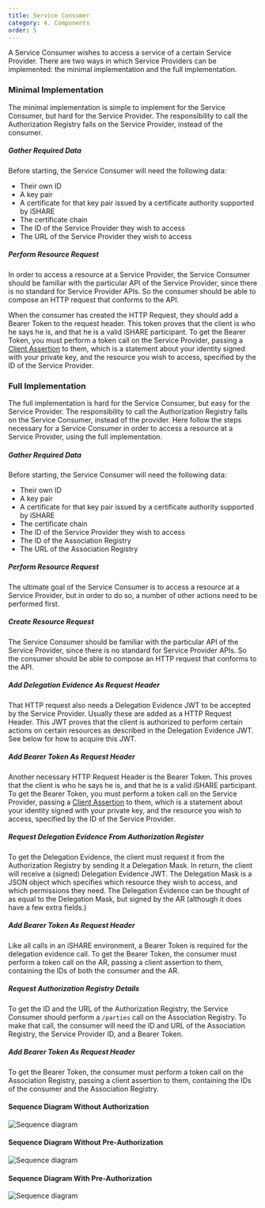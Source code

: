```yaml
---
title: Service Consumer
category: 4. Components
order: 5
---
```


A Service Consumer wishes to access a service of a certain Service Provider. There are two ways in which Service Providers can be implemented: the minimal implementation and the full implementation.

### Minimal Implementation

The minimal implementation is simple to implement for the Service Consumer, but hard for the Service Provider. The responsibility to call the Authorization Registry falls on the Service Provider, instead of the consumer.

##### Gather Required Data

Before starting, the Service Consumer will need the following data:

- Their own ID
- A key pair
- A certificate for that key pair issued by a certificate authority supported by iSHARE
- The certificate chain
- The ID of the Service Provider they wish to access
- The URL of the Service Provider they wish to access

##### Perform Resource Request

In order to access a resource at a Service Provider, the Service Consumer should be familiar with the particular API of the Service Provider, since there is no standard for Service Provider APIs. So the consumer should be able to compose an HTTP request that conforms to the API.

When the consumer has created the HTTP Request, they should add a Bearer Token to the request header. This token proves that the client is who he says he is, and that he is a valid iSHARE participant. To get the Bearer Token, you must perform a token call on the Service Provider, passing a [Client Assertion](glossary.md#client-assertion) to them, which is a statement about your identity signed with your private key, and the resource you wish to access, specified by the ID of the Service Provider.

### Full Implementation

The full implementation is hard for the Service Consumer, but easy for the Service Provider. The responsibility to call the Authorization Registry falls on the Service Consumer, instead of the provider. Here follow the steps necessary for a Service Consumer in order to access a resource at a Service Provider, using the full implementation.

##### Gather Required Data

Before starting, the Service Consumer will need the following data:

- Their own ID
- A key pair
- A certificate for that key pair issued by a certificate authority supported by iSHARE
- The certificate chain
- The ID of the Service Provider they wish to access
- The ID of the Association Registry
- The URL of the Association Registry

##### Perform Resource Request

The ultimate goal of the Service Consumer is to access a resource at a Service Provider, but in order to do so, a number of other actions need to be performed first.

##### Create Resource Request

The Service Consumer should be familiar with the particular API of the Service Provider, since there is no standard for Service Provider APIs. So the consumer should be able to compose an HTTP request that conforms to the API.

##### Add Delegation Evidence As Request Header

That HTTP request also needs a Delegation Evidence JWT to be accepted by the Service Provider. Usually these are added as a HTTP Request Header. This JWT proves that the client is authorized to perform certain actions on certain resources as described in the Delegation Evidence JWT. See below for how to acquire this JWT.

##### Add Bearer Token As Request Header

Another necessary HTTP Request Header is the Bearer Token. This proves that the client is who he says he is, and that he is a valid iSHARE participant. To get the Bearer Token, you must perform a token call on the Service Provider, passing a [Client Assertion](glossary.md#client-assertion) to them, which is a statement about your identity signed with your private key, and the resource you wish to access, specified by the ID of the Service Provider.

##### Request Delegation Evidence From Authorization Register

To get the Delegation Evidence, the client must request it from the Authorization Registry by sending it a Delegation Mask. In return, the client will receive a (signed) Delegation Evidence JWT. The Delegation Mask is a JSON object which specifies which resource they wish to access, and which permissions they need. The Delegation Evidence can be thought of as equal to the Delegation Mask, but signed by the AR (although it does have a few extra fields.)

##### Add Bearer Token As Request Header

Like all calls in an iSHARE environment, a Bearer Token is required for the delegation evidence call. To get the Bearer Token, the consumer must perform a token call on the AR, passing a client assertion to them, containing the IDs of both the consumer and the AR.

##### Request Authorization Registry Details

To get the ID and the URL of the Authorization Registry, the Service Consumer should perform a `/parties` call on the Association Registry. To make that call, the consumer will need the ID and URL of the Association Registry, the Service Provider ID, and a Bearer Token.

##### Add Bearer Token As Request Header

To get the Bearer Token, the consumer must perform a token call on the Association Registry, passing a client assertion to them, containing the IDs of the consumer and the Association Registry.

#### Sequence Diagram Without Authorization

![Sequence diagram](simple-base-sequence.svg)

#### Sequence Diagram Without Pre-Authorization

![Sequence diagram](delegation-by-owner-sequence.svg)

#### Sequence Diagram With Pre-Authorization

![Sequence diagram](base-sequence.svg)
